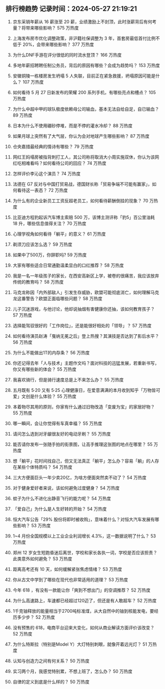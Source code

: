 
## 排行榜趋势 记录时间：2024-05-27 21:19:21
  
  1. 京东采销年薪从 16 薪涨至 20 薪，业绩激励上不封顶，此时涨薪背后有何考量？将带来哪些影响？ 575 万热度
    
  2. 上海发布房市优化调整政策，非沪籍社保调整为 3 年，首套房最低首付比例不低于 20%，会带来哪些影响？ 377 万热度
    
  3. 为什么DNF手游在评分很低的同时流水登顶？ 166 万热度
    
  4. 多地年薪招聘聘任制公务员，背后的原因有哪些？会成为趋势吗？ 153 万热度
    
  5. 安徽铜陵一栋楼房发生坍塌 5 人失联，目前正在紧急救援，坍塌原因可能是什么？ 107 万热度
    
  6. 如何看待 5 月 27 日新发布的荣耀 200 系列手机，有哪些亮点和槽点？ 105 万热度
    
  7. 为什么中超中甲的球队极度依赖母公司输血，基本无法自给自足，自已输血？ 89 万热度
    
  8. 日本为什么不使用硼砂停堆，而是不停的灌水冷却？ 88 万热度
    
  9. 如果月球上突然有了大气层，你认为会对地球产生哪些影响？ 87 万热度
    
  10. 仓央嘉措最经典的情诗有哪些？ 79 万热度
    
  11. 网红王妈塌房被指背刺打工人，其公司称将取消大小周实施双休，你认为该网红吃相难看吗？如何看待公司的回应？ 74 万热度
    
  12. 怎样评价李沁这个演员？ 74 万热度
    
  13. 法德在 G7 反对与中国打贸易战，德国财长称「贸易争端不可能有赢家」，如何看待这一表态？ 72 万热度
    
  14. 为什么有的企业新员工工资反超老员工，如何看待薪酬倒挂的现象？ 70 万热度
    
  15. 比亚迪方程豹起诉汽车博主索赔 500 万，该博主测评称「豹5」百公里油耗 18 升，哪些信息值得关注？ 70 万热度
    
  16. 心理学视角如何看待「躺平」的意义？ 61 万热度
    
  17. 剃须刀应该怎么选？ 59 万热度
    
  18. 如果中了500万，你辞职吗? 59 万热度
    
  19. 大家有哪些适合日常通勤温柔显白的口红推荐？ 58 万热度
    
  20. 我是一名一年级孩子的家长，在西安高新区上学，被卷的很痛苦，我应该放弃传统的教育吗？ 58 万热度
    
  21. 马克龙称因「内外部敌人」引发生存威胁，欧盟可能彻底消亡，如何理解马克龙这番警告？欧盟正面临哪些问题？ 58 万热度
    
  22. 儿子沉迷游戏，与他讨论，他却说抽烟有害健康你还抽，该如何教育孩子？ 57 万热度
    
  23. 选择能驾驭很好的「工作岗位」，还是能很好相处的「领导」？ 57 万热度
    
  24. 如何看待演员赵涛「戛纳无冕之后」登上热搜？其演技是否达到了影后水平？ 56 万热度
    
  25. 为什么不能做出1T的内存条？ 56 万热度
    
  26. 你还记得去年「人与技术」主题作文吗？面对科技的迅猛发展，若重新书写，你又有哪些新的体会？ 55 万热度
    
  27. 我喜欢骑行，但是骑行速度总是上不来怎么办？ 55 万热度
    
  28. 五月既有 5·20 又有 5·25 心理健康日，在爱意满满的本月收到知乎「万物皆可爱」文创是什么体验？ 55 万热度
    
  29. 本着物尽其用的原则，你家有什么通过旧物改造「变废为宝」的家居好物？ 55 万热度
    
  30. 哪一瞬间，会让你觉得有车真幸福？ 55 万热度
    
  31. 请问怎么选到对牙龈很友好的电动牙刷？ 55 万热度
    
  32. 能否请你发布一张随手拍的街景图，让高手推理这张图的地点在哪里？ 55 万热度
    
  33. 想「躺平」花时间找自己，但又无法真正「躺平」怎么办？容易「躺」的人存在某些个体特质吗？ 54 万热度
    
  34. 三大方便面巨头一年少卖20亿，为啥方便面突然卖不动了？ 54 万热度
    
  35. 对于健身爱好者来说，该如何避免过度健身？ 54 万热度
    
  36. 蚊子为什么不进化出静音飞行的能力呢？ 54 万热度
    
  37. 「爱自己」为什么是人生好转的开始？ 54 万热度
    
  38. 恒大汽车公告「29% 股份将即时被收购」，意味着什么？对恒大汽车发展有哪些影响？ 53 万热度
    
  39. 1~4 月份全国规模以上工业企业利润增长 4.3%，这一数据说明了什么？ 53 万热度
    
  40. 郑州 12 岁女生短跑昏迷后离世，学校和家长各执一词，学校是否应该担责？此类意外如何避免？ 53 万热度
    
  41. 距离高考还有 10 天，如何缓解紧张焦虑情绪？ 53 万热度
    
  42. 你从古文中学到了哪些在现代也非常适用的道理？ 53 万热度
    
  43. 今年 618 ，有没有一款能让你「爽到不想出门」的空调推荐？ 52 万热度
    
  44. 为什么高速路上，车速都已经超过120迈了，但还是有人敢超车？ 52 万热度
    
  45. 1千克铀释放的能量相当于2700吨标准煤，从大自然中的铀到核能发电，要经历多少步？ 52 万热度
    
  46. 没有预售的 618，电商平台迎来大变化，如何从商业解读方面评价该改变？ 52 万热度
    
  47. 为什么特斯拉（特别是Model Y）大灯特别刺眼，就像开着远光灯？ 51 万热度
    
  48. 认知与创造力之间有何关系？ 50 万热度
    
  49. 实习两个月，我感觉特别累，不想上班了，怎么办？ 50 万热度
    
  50. 自律的定义到底是什么样的？ 50 万热度
    